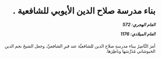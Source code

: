 <h1 dir="rtl">بناء مدرسة صلاح الدين الأيوبي للشافعية .</h1>

<h5 dir="rtl">العام الهجري:  572

العام الميلادي: 1176

</h5>

<p dir="rtl">أمرَ النَّاصِرُ ببناء مدرسةِ صلاح الدين للشافعيَّة عند قبرِ الشافعيِّ، وجعل الشيخَ نجم الدين الخبوشاني مُدَرِّسَها وناظِرَها.</p></br>

